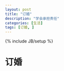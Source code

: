 ```yaml
---
layout: post
title: "订婚"
description: "学会承担责任"
categories: [生活]
tags: [订婚, ]
---
```

{% include JB/setup %}


# 订婚


